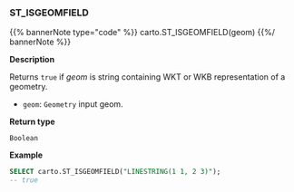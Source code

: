 ### ST_ISGEOMFIELD

{{% bannerNote type="code" %}}
carto.ST_ISGEOMFIELD(geom)
{{%/ bannerNote %}}

**Description**

Returns `true` if _geom_ is string containing WKT or WKB representation of a geometry.

* `geom`: `Geometry` input geom.

**Return type**

`Boolean`

**Example**

``` sql
SELECT carto.ST_ISGEOMFIELD("LINESTRING(1 1, 2 3)");
-- true
```